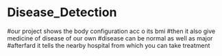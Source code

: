 # Disease_Detection
#our project shows the body configuration acc o its bmi
#then it also give medicine of disease of our own
#disease can be normal as well as major
#afterfard it tells the nearby hospital from which you can take treatment
